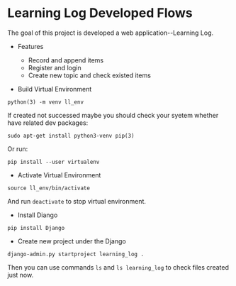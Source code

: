 # Learning Log Developed Flows

The goal of this project is developed a web application--Learning Log.

* Features
    * Record and append items
    * Register and login
    * Create new topic and check existed items


* Build Virtual Environment
```Shell
python(3) -m venv ll_env
```
If created not successed maybe you should check your syetem whether have related dev packages:
```Shell
sudo apt-get install python3-venv pip(3)
```
Or run:
```Shell
pip install --user virtualenv
```

* Activate Virtual Environment
```Shell
source ll_env/bin/activate
```
And run `deactivate` to stop virtual environment.

* Install Diango
```Shell
pip install Django
```
* Create new project under the Django
```Shell
django-admin.py startproject learning_log .
```
Then you can use commands `ls` and `ls learning_log` to check files created just now.

